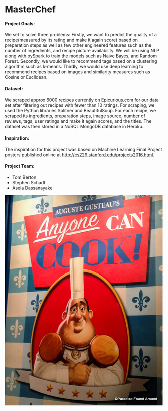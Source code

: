 # MasterChef

#### Project Goals:
We set to solve three problems: Firstly, we want to predict the quality of a recipe(measured by its rating and make it again score) based on preparation steps as well as few other engineered
features such as the number of ingredients, and recipe picture availability. We will be using NLP along with pySpark to train the models such as Naive Bayes, and Random Forest. Secondly, we would like to recommend tags based on a clustering algorithm such as k-means. Thirdly, we would use deep learning to recommend recipes based on images and similarity measures such as Cosine or Euclidean.

#### Dataset:
We scraped approx 6000 recipes currently on Epicurious.com for
our data set after filtering out recipes with fewer
than 10 ratings. For scraping, we used the Python libraries Splitner and BeautifulSoup. 
For each recipe, we scraped its ingredients, preparation steps, image source, number of reviews, tags, user ratings and make it again scores, and the titles. The dataset was then stored in a NoSQL MongoDB database in Heroku. 

#### Inspiration:
The inspiration for this project was based on Machine Learning
Final Project posters published online at http://cs229.stanford.edu/projects2016.html.

#### Project Team:
* Tom Berton
* Stephen Schadt
* Asela Dassanayake

![chef.jpg](images/chef.jpg)

